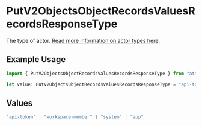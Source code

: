 # PutV2ObjectsObjectRecordsValuesRecordsResponseType

The type of actor. [Read more information on actor types here](/docs/actors).

## Example Usage

```typescript
import { PutV2ObjectsObjectRecordsValuesRecordsResponseType } from "attio-js/models/operations";

let value: PutV2ObjectsObjectRecordsValuesRecordsResponseType = "api-token";
```

## Values

```typescript
"api-token" | "workspace-member" | "system" | "app"
```